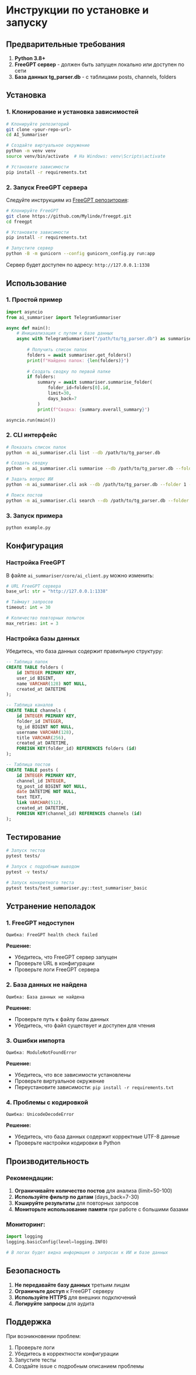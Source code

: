 # Инструкции по установке и запуску

## Предварительные требования

1. **Python 3.8+**
2. **FreeGPT сервер** - должен быть запущен локально или доступен по сети
3. **База данных tg_parser.db** - с таблицами posts, channels, folders

## Установка

### 1. Клонирование и установка зависимостей

```bash
# Клонируйте репозиторий
git clone <your-repo-url>
cd AI_Summariser

# Создайте виртуальное окружение
python -m venv venv
source venv/bin/activate  # На Windows: venv\Scripts\activate

# Установите зависимости
pip install -r requirements.txt
```

### 2. Запуск FreeGPT сервера

Следуйте инструкциям из [FreeGPT репозитория](https://github.com/Mylinde/FreeGPT):

```bash
# Клонируйте FreeGPT
git clone https://github.com/Mylinde/freegpt.git
cd freegpt

# Установите зависимости
pip install -r requirements.txt

# Запустите сервер
python -B -m gunicorn --config gunicorn_config.py run:app
```

Сервер будет доступен по адресу: `http://127.0.0.1:1338`

## Использование

### 1. Простой пример

```python
import asyncio
from ai_summariser import TelegramSummariser

async def main():
    # Инициализация с путем к базе данных
    async with TelegramSummariser("/path/to/tg_parser.db") as summariser:
        
        # Получить список папок
        folders = await summariser.get_folders()
        print(f"Найдено папок: {len(folders)}")
        
        # Создать сводку по первой папке
        if folders:
            summary = await summariser.summarise_folder(
                folder_id=folders[0].id,
                limit=30,
                days_back=7
            )
            print(f"Сводка: {summary.overall_summary}")

asyncio.run(main())
```

### 2. CLI интерфейс

```bash
# Показать список папок
python -m ai_summariser.cli list --db /path/to/tg_parser.db

# Создать сводку
python -m ai_summariser.cli summarise --db /path/to/tg_parser.db --folder 1 --limit 50

# Задать вопрос ИИ
python -m ai_summariser.cli ask --db /path/to/tg_parser.db --folder 1 --question "Какие новости?"

# Поиск постов
python -m ai_summariser.cli search --db /path/to/tg_parser.db --folder 1 --term "новости"
```

### 3. Запуск примера

```bash
python example.py
```

## Конфигурация

### Настройка FreeGPT

В файле `ai_summariser/core/ai_client.py` можно изменить:

```python
# URL FreeGPT сервера
base_url: str = "http://127.0.0.1:1338"

# Таймаут запросов
timeout: int = 30

# Количество повторных попыток
max_retries: int = 3
```

### Настройка базы данных

Убедитесь, что база данных содержит правильную структуру:

```sql
-- Таблица папок
CREATE TABLE folders (
    id INTEGER PRIMARY KEY,
    user_id BIGINT,
    name VARCHAR(128) NOT NULL,
    created_at DATETIME
);

-- Таблица каналов
CREATE TABLE channels (
    id INTEGER PRIMARY KEY,
    folder_id INTEGER,
    tg_id BIGINT NOT NULL,
    username VARCHAR(128),
    title VARCHAR(256),
    created_at DATETIME,
    FOREIGN KEY(folder_id) REFERENCES folders (id)
);

-- Таблица постов
CREATE TABLE posts (
    id INTEGER PRIMARY KEY,
    channel_id INTEGER,
    tg_post_id BIGINT NOT NULL,
    date DATETIME NOT NULL,
    text TEXT,
    link VARCHAR(512),
    created_at DATETIME,
    FOREIGN KEY(channel_id) REFERENCES channels (id)
);
```

## Тестирование

```bash
# Запуск тестов
pytest tests/

# Запуск с подробным выводом
pytest -v tests/

# Запуск конкретного теста
pytest tests/test_summariser.py::test_summariser_basic
```

## Устранение неполадок

### 1. FreeGPT недоступен

```
Ошибка: FreeGPT health check failed
```

**Решение:**
- Убедитесь, что FreeGPT сервер запущен
- Проверьте URL в конфигурации
- Проверьте логи FreeGPT сервера

### 2. База данных не найдена

```
Ошибка: База данных не найдена
```

**Решение:**
- Проверьте путь к файлу базы данных
- Убедитесь, что файл существует и доступен для чтения

### 3. Ошибки импорта

```
Ошибка: ModuleNotFoundError
```

**Решение:**
- Убедитесь, что все зависимости установлены
- Проверьте виртуальное окружение
- Переустановите зависимости: `pip install -r requirements.txt`

### 4. Проблемы с кодировкой

```
Ошибка: UnicodeDecodeError
```

**Решение:**
- Убедитесь, что база данных содержит корректные UTF-8 данные
- Проверьте настройки кодировки в Python

## Производительность

### Рекомендации:

1. **Ограничивайте количество постов** для анализа (limit=50-100)
2. **Используйте фильтр по датам** (days_back=7-30)
3. **Кэшируйте результаты** для повторных запросов
4. **Мониторьте использование памяти** при работе с большими базами

### Мониторинг:

```python
import logging
logging.basicConfig(level=logging.INFO)

# В логах будет видна информация о запросах к ИИ и базе данных
```

## Безопасность

1. **Не передавайте базу данных** третьим лицам
2. **Ограничьте доступ** к FreeGPT серверу
3. **Используйте HTTPS** для внешних подключений
4. **Логируйте запросы** для аудита

## Поддержка

При возникновении проблем:

1. Проверьте логи
2. Убедитесь в корректности конфигурации
3. Запустите тесты
4. Создайте issue с подробным описанием проблемы 